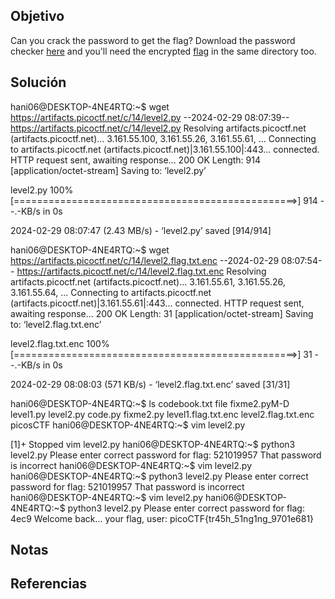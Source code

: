 ## Objetivo
Can you crack the password to get the flag? Download the password checker [here](https://artifacts.picoctf.net/c/14/level2.py) and you'll need the encrypted [flag](https://artifacts.picoctf.net/c/14/level2.flag.txt.enc) in the same directory too.
## Solución
hani06@DESKTOP-4NE4RTQ:~$ wget https://artifacts.picoctf.net/c/14/level2.py
--2024-02-29 08:07:39--  https://artifacts.picoctf.net/c/14/level2.py
Resolving artifacts.picoctf.net (artifacts.picoctf.net)... 3.161.55.100, 3.161.55.26, 3.161.55.61, ...
Connecting to artifacts.picoctf.net (artifacts.picoctf.net)|3.161.55.100|:443... connected.
HTTP request sent, awaiting response... 200 OK
Length: 914 [application/octet-stream]
Saving to: ‘level2.py’

level2.py                     100%[=================================================>]     914  --.-KB/s    in 0s

2024-02-29 08:07:47 (2.43 MB/s) - ‘level2.py’ saved [914/914]

hani06@DESKTOP-4NE4RTQ:~$ wget https://artifacts.picoctf.net/c/14/level2.flag.txt.enc
--2024-02-29 08:07:54--  https://artifacts.picoctf.net/c/14/level2.flag.txt.enc
Resolving artifacts.picoctf.net (artifacts.picoctf.net)... 3.161.55.61, 3.161.55.26, 3.161.55.64, ...
Connecting to artifacts.picoctf.net (artifacts.picoctf.net)|3.161.55.61|:443... connected.
HTTP request sent, awaiting response... 200 OK
Length: 31 [application/octet-stream]
Saving to: ‘level2.flag.txt.enc’

level2.flag.txt.enc           100%[=================================================>]      31  --.-KB/s    in 0s

2024-02-29 08:08:03 (571 KB/s) - ‘level2.flag.txt.enc’ saved [31/31]

hani06@DESKTOP-4NE4RTQ:~$ ls
codebook.txt  file       fixme2.pyM-D         level1.py            level2.py
code.py       fixme2.py  level1.flag.txt.enc  level2.flag.txt.enc  picosCTF
hani06@DESKTOP-4NE4RTQ:~$ vim level2.py

[1]+  Stopped                 vim level2.py
hani06@DESKTOP-4NE4RTQ:~$ python3 level2.py
Please enter correct password for flag: 521019957
That password is incorrect
hani06@DESKTOP-4NE4RTQ:~$ vim level2.py
hani06@DESKTOP-4NE4RTQ:~$ python3 level2.py
Please enter correct password for flag: 521019957
That password is incorrect
hani06@DESKTOP-4NE4RTQ:~$ vim level2.py
hani06@DESKTOP-4NE4RTQ:~$ python3 level2.py
Please enter correct password for flag: 4ec9
Welcome back... your flag, user:
picoCTF{tr45h_51ng1ng_9701e681}
## Notas

## Referencias
